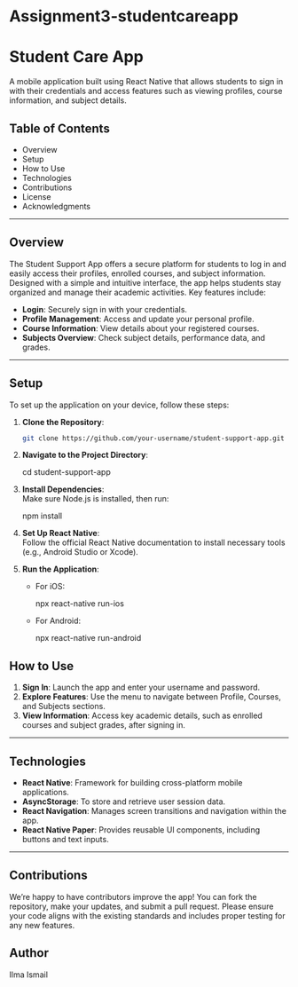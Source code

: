 # Assignment3-studentcareapp


# Student Care App

A mobile application built using React Native that allows students to sign in with their credentials and access features such as viewing profiles, course information, and subject details.



## Table of Contents

- Overview  
- Setup  
- How to Use  
- Technologies  
- Contributions  
- License  
- Acknowledgments  

---

## Overview

The Student Support App offers a secure platform for students to log in and easily access their profiles, enrolled courses, and subject information. Designed with a simple and intuitive interface, the app helps students stay organized and manage their academic activities. Key features include:

- **Login**: Securely sign in with your credentials.  
- **Profile Management**: Access and update your personal profile.  
- **Course Information**: View details about your registered courses.  
- **Subjects Overview**: Check subject details, performance data, and grades.  

---

## Setup

To set up the application on your device, follow these steps:

1. **Clone the Repository**:  
   ```bash  
   git clone https://github.com/your-username/student-support-app.git  
   ```  

2. **Navigate to the Project Directory**:  
  
   cd student-support-app  
  

3. **Install Dependencies**:  
   Make sure Node.js is installed, then run:  
  
   npm install  
  

4. **Set Up React Native**:  
   Follow the official React Native documentation to install necessary tools (e.g., Android Studio or Xcode).  

5. **Run the Application**:  
   - For iOS:  
      
     npx react-native run-ios  
     
   - For Android:  
     
     npx react-native run-android  
    

 

## How to Use

1. **Sign In**: Launch the app and enter your username and password.  
2. **Explore Features**: Use the menu to navigate between Profile, Courses, and Subjects sections.  
3. **View Information**: Access key academic details, such as enrolled courses and subject grades, after signing in.  

---

## Technologies

- **React Native**: Framework for building cross-platform mobile applications.  
- **AsyncStorage**: To store and retrieve user session data.  
- **React Navigation**: Manages screen transitions and navigation within the app.  
- **React Native Paper**: Provides reusable UI components, including buttons and text inputs.  

---

## Contributions

We’re happy to have contributors improve the app! You can fork the repository, make your updates, and submit a pull request. Please ensure your code aligns with the existing standards and includes proper testing for any new features.  

## Author

Ilma Ismail 
